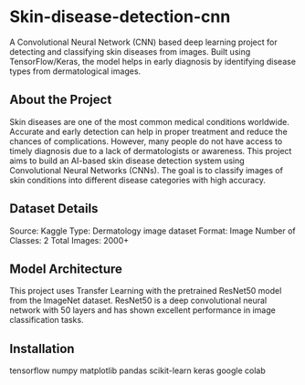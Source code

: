 # Skin-disease-detection-cnn
A Convolutional Neural Network (CNN) based deep learning project for detecting and classifying skin diseases from images. Built using TensorFlow/Keras, the model helps in early diagnosis by identifying disease types from dermatological images.

## About the Project
Skin diseases are one of the most common medical conditions worldwide. Accurate and early detection can help in proper treatment and reduce the chances of complications. However, many people do not have access to timely diagnosis due to a lack of dermatologists or awareness.
This project aims to build an AI-based skin disease detection system using Convolutional Neural Networks (CNNs). The goal is to classify images of skin conditions into different disease categories with high accuracy.

## Dataset Details
Source: Kaggle
Type: Dermatology image dataset
Format: Image
Number of Classes: 2
Total Images: 2000+

## Model Architecture
This project uses Transfer Learning with the pretrained ResNet50 model from the ImageNet dataset. ResNet50 is a deep convolutional neural network with 50 layers and has shown excellent performance in image classification tasks.

## Installation
tensorflow
numpy
matplotlib
pandas
scikit-learn
keras
google colab

